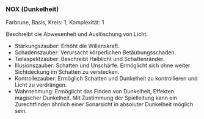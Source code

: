 ### NOX (Dunkelheit)

Farbrune, Basis, Kreis: 1, Komplexität: 1

Beschreibt die Abwesenheit und Auslöschung von Licht.

* Stärkungszauber: Erhöht die Willenskraft.
* Schadenszauber: Verursacht körperlichen Betäubungsschaden.
* Teilaspektzauber: Beschreibt Halblicht und Schattenränder.
* Illusionszauber: Schatten und Unschärfe. Ermöglicht sich ohne weiter Sichtdeckung im Schatten zu verstecken.
* Kontrollezauber: Ermöglich Schatten und Dunkelheit zu kontrollieren und Licht zu verdrängen.
* Wahrnehmung: Ermöglicht das Finden von Dunkelheit, Effekten magischer Dunkelheit. Mit Zustimmung der Spielleitung
kann ein Zurechtfinden ähnlich einer Sonarsicht in absoluter Dunkelheit möglich sein.
